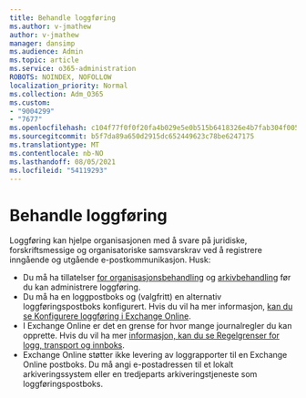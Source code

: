 ```yaml
---
title: Behandle loggføring
ms.author: v-jmathew
author: v-jmathew
manager: dansimp
ms.audience: Admin
ms.topic: article
ms.service: o365-administration
ROBOTS: NOINDEX, NOFOLLOW
localization_priority: Normal
ms.collection: Adm_O365
ms.custom:
- "9004299"
- "7677"
ms.openlocfilehash: c104f77f0f0f20fa4b029e5e0b515b6418326e4b7fab304f005fb67a18e2202a
ms.sourcegitcommit: b5f7da89a650d2915dc652449623c78be6247175
ms.translationtype: MT
ms.contentlocale: nb-NO
ms.lasthandoff: 08/05/2021
ms.locfileid: "54119293"
---
```

# <a name="manage-journaling"></a>Behandle loggføring

Loggføring kan hjelpe organisasjonen med å svare på juridiske, forskriftsmessige og organisatoriske samsvarskrav ved å registrere inngående og utgående e-postkommunikasjon. Husk:

* Du må ha tillatelser [for organisasjonsbehandling](https://go.microsoft.com/fwlink/?linkid=2115259) og [arkivbehandling](https://go.microsoft.com/fwlink/?linkid=2115469) før du kan administrere loggføring.
* Du må ha en loggpostboks og (valgfritt) en alternativ loggføringspostboks konfigurert. Hvis du vil ha mer informasjon, [kan du se Konfigurere loggføring i Exchange Online](https://go.microsoft.com/fwlink/?linkid=2115260).
* I Exchange Online er det en grense for hvor mange journalregler du kan opprette. Hvis du vil ha mer [informasjon, kan du se Regelgrenser for logg, transport og innboks](https://go.microsoft.com/fwlink/?linkid=2115261).
* Exchange Online støtter ikke levering av loggrapporter til en Exchange Online postboks. Du må angi e-postadressen til et lokalt arkiveringssystem eller en tredjeparts arkiveringstjeneste som loggføringspostboks.

